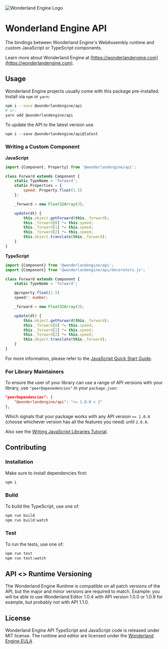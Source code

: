 <picture>
  <source media="(prefers-color-scheme: dark)" srcset="https://github.com/WonderlandEngine/api/blob/master/img/wle-logo-horizontal-reversed-dark.png?raw=true">
  <source media="(prefers-color-scheme: light)" srcset="https://github.com/WonderlandEngine/api/blob/master/img/wle-logo-horizontal-reversed-light.png?raw=true">
  <source srcset="https://github.com/WonderlandEngine/api/blob/master/img/wle-logo-horizontal-reversed-light.png?raw=true">
  <img alt="Wonderland Engine Logo">
</picture>

# Wonderland Engine API

The bindings between Wonderland Engine's WebAssembly runtime and custom JavaScript
or TypeScript components.

Learn more about Wonderland Engine at [https://wonderlandengine.com](https://wonderlandengine.com).

## Usage

Wonderland Engine projects usually come with this package pre-installed.
Install via `npm` or `yarn`:

```sh
npm i --save @wonderlandengine/api
# or:
yarn add @wonderlandengine/api
```

To update the API to the latest version use
```
npm i --save @wonderlandengine/api@latest
```

### Writing a Custom Component

**JavaScript**

```js
import {Component, Property} from '@wonderlandengine/api';

class Forward extends Component {
    static TypeName = 'forward';
    static Properties = {
        speed: Property.float(1.5)
    };

    _forward = new Float32Array(3);

    update(dt) {
        this.object.getForward(this._forward);
        this._forward[0] *= this.speed;
        this._forward[1] *= this.speed;
        this._forward[2] *= this.speed;
        this.object.translate(this._forward);
    }
}
```

**TypeScript**

```ts
import {Component} from '@wonderlandengine/api';
import {Component} from '@wonderlandengine/api/decorators.js';

class Forward extends Component {
    static TypeName = 'forward';

    @property.float(1.5)
    speed!: number;

    _forward = new Float32Array(3);

    update(dt) {
        this.object.getForward(this._forward);
        this._forward[0] *= this.speed;
        this._forward[1] *= this.speed;
        this._forward[2] *= this.speed;
        this.object.translate(this._forward);
    }
}
```

For more information, please refer to the [JavaScript Quick Start Guide](https://wonderlandengine.com/getting-started/quick-start-js).

### For Library Maintainers

To ensure the user of your library can use a range of API versions with your library,
use `"peerDepenedencies"` in your `package.json`:

```json
"peerDependencies": {
    "@wonderlandengine/api": ">= 1.0.0 < 2"
},
```

Which signals that your package works with any API version `>= 1.0.0` (choose whichever
version has all the features you need) until `2.0.0`.

Also see the [Writing JavaScript Libraries Tutorial](https://wonderlandengine.com/tutorials/writing-js-library/).

## Contributing

### Installation

Make sure to install dependencies first:
```sh
npm i
```

### Build

To build the TypeScript, use one of:
```sh
npm run build
npm run build:watch
```

### Test

To run the tests, use one of:
```sh
npm run test
npm run test:watch
```

## API <> Runtime Versioning

The Wonderland Engine Runtime is compatible on all patch versions of the API, but the
major and minor versions are required to match. Example: you will be able to use
Wonderland Editor 1.0.4 with API version 1.0.0 or 1.0.9 for example, but probably not
with API 1.1.0.

## License

Wonderland Engine API TypeScript and JavaScript code is released under MIT license.
The runtime and editor are licensed under the [Wonderland Engine EULA](https://wonderlandengine.com/eula)
